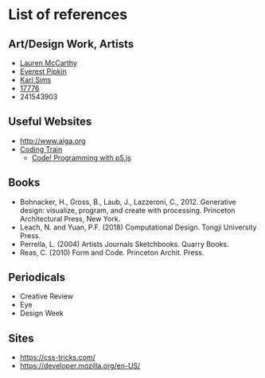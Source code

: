 # List of references

## Art/Design Work, Artists
- [Lauren McCarthy](https://lauren-mccarthy.com/)
- [Everest Pipkin](http://everest-pipkin.com/)
- [Karl Sims](https://karlsims.com/)
- [17776](https://www.sbnation.com/a/17776-football/)
- 241543903

## Useful Websites
- http://www.aiga.org
- [Coding Train](https://www.youtube.com/channel/UCvjgXvBlbQiydffZU7m1_aw)
	- [Code! Programming with p5.js](https://www.youtube.com/playlist?list=PLRqwX-V7Uu6Zy51Q-x9tMWIv9cueOFTFA)

## Books
- Bohnacker, H., Gross, B., Laub, J., Lazzeroni, C., 2012. Generative design: visualize, program, and create with processing. Princeton Architectural Press, New York.
- Leach, N. and Yuan, P.F. (2018) Computational Design. Tongji University Press.
- Perrella, L. (2004) Artists Journals Sketchbooks. Quarry Books.
- Reas, C. (2010) Form and Code. Princeton Archit. Press.


## Periodicals
- Creative Review
- Eye
- Design Week

## Sites
- https://css-tricks.com/
- https://developer.mozilla.org/en-US/
